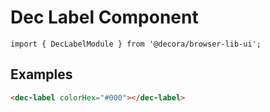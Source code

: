 # Dec Label Component

`import { DecLabelModule } from '@decora/browser-lib-ui';`

## Examples
```html
<dec-label colorHex="#000"></dec-label>
```
